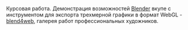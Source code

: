 Курсовая работа. Демонстрация возможностей [Blender](https://www.blender.org/) вкупе с инструментом для экспорта трехмерной графики в формат WebGL -
[blend4web](https://www.blend4web.com/), галерея работ профессиональных художников.
